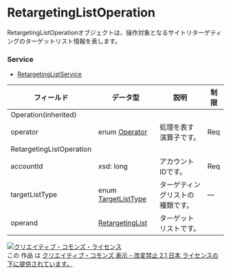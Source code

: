 # RetargetingListOperation
RetargetingListOperationオブジェクトは、操作対象となるサイトリターゲティングのターゲットリスト情報を表します。
### Service
+ [RetargetingListService](../services/RetargetingListService.md)

| フィールド | データ型 | 説明 | 制限 | 
|---|---|---|---|
| Operation(inherited)||||
| operator| enum <a href="./Operator.md">Operator</a>| 処理を表す演算子です。| Req |
| RetargetingListOperation||||
| accountId| xsd: long| アカウントIDです。| Req |
| targetListType| enum <a href="./TargetListType.md">TargetListType</a>| ターゲティングリストの種類です。| — |
| operand| <a href="./RetargetingList.md">RetargetingList</a>| ターゲットリストです。|  |
<a rel="license" href="http://creativecommons.org/licenses/by-nd/2.1/jp/"><img alt="クリエイティブ・コモンズ・ライセンス" style="border-width:0" src="https://i.creativecommons.org/l/by-nd/2.1/jp/88x31.png" /></a><br />この 作品 は <a rel="license" href="http://creativecommons.org/licenses/by-nd/2.1/jp/">クリエイティブ・コモンズ 表示 - 改変禁止 2.1 日本 ライセンスの下に提供されています。</a>
